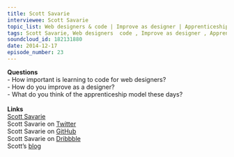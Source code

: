 ```yaml
--- 
title: Scott Savarie
interviewee: Scott Savarie
topic_list: Web designers & code | Improve as designer | Apprenticeship model
tags: Scott Savarie, Web designers  code , Improve as designer , Apprenticeship model
soundcloud_id: 182131880
date: 2014-12-17
episode_number: 23
---
```

 
<p class="show_notes_display"><b>Questions</b><br>- How important is learning to code for web designers?<br>- How do you improve as a designer?<br>- What do you think of the apprenticeship model these days?<br><br><b>Links</b><br><a rel="nofollow" target="_blank" href="http://www.scottsavarie.ca/">Scott Savarie</a><br>Scott Savarie on <a rel="nofollow" target="_blank" href="https://twitter.com/scottsavarie">Twitter</a><br>Scott Savarie on <a rel="nofollow" target="_blank" href="https://github.com/ScottSavarie?tab=activity">GitHub</a><br>Scott Savarie on <a rel="nofollow" target="_blank" href="https://dribbble.com/ScottSavarie">Dribbble</a><br>Scott’s <a rel="nofollow" target="_blank" href="http://blog.scottsavarie.ca/">blog</a><br></p>
